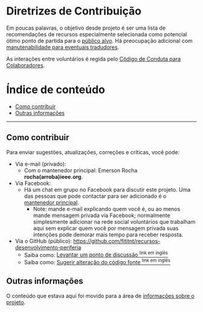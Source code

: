 # Diretrizes de Contribuição

<!--
---
Aviso: neste momento apenas contribuições feitas por pessoas do próprio time
atual podem ser aceitas, por motivos de:

1. Dar tempo para ter mais pessoas para atuar como curadores de conteúdo
    - Lembre-se: este projeto não é uma _lista de tudo_, mas especialmente selecionada
2. Preparar projeto para ser movido para [Organização Etica.AI](https://github.com/EticaAI)
3. Garantir alinhamento de envolvidos com visão de longo prazo
    - Inclusive potencialmente (re-)decidir tal visão

Saiba mais [sobre o ponto 1 aqui](team/pt/README.md).

---
-->

Em poucas palavras, o objetivo desde projeto é ser uma lista de recomendações
de recursos especialmente selecionada como potencial ótimo ponto de partida
para o [público alvo](about/README.md#público-alvo). Há preocupação adicional com
[manutenabilidade para eventuais tradudores](about/README.md#internacionalização-para-permitir-localização).

As interações entre voluntários é regida pelo [Código de Conduta para Colaboradores](code-of-conduct.md).

# Índice de conteúdo

<!-- TOC depthFrom:2 depthTo:5 -->

- [Como contribuir](#como-contribuir)
- [Outras informações](#outras-informações)

<!-- /TOC -->

---

## Como contribuir

Para enviar sugestões, atualizações, correções e críticas, você pode:

- Via e-mail (privado):
  - Com o mantenedor principal: Emerson Rocha **rocha(arroba)ieee.org**.
- Via Facebook:
  - Há um chat em grupo no Facebook para discutir este projeto. Uma das pessoas
    que pode contactar para ser adicionado é o [mantenedor principal](https://www.facebook.com/fititnt).
    - Note: mande e-mail explicando quem você é, ou ao menos mande mensagem
      privada via Facebook; normalmente simplesmente adicionar na rede social
      voluntários que trabalham aqui sem explicar quem você por mensagem privada
      suas intenções pode demorar mais tempo para receber resposta.
- Via o GitHub (público): <https://github.com/fititnt/recursos-desenvolvimento-periferia>
  - Saiba como: [Levantar um ponto de discussão <sup>link em inglês</sup>](https://help.github.com/articles/creating-an-issue/)
  - Saiba como: [Sugerir alteração do código fonte <sup>link em inglês</sup>](https://help.github.com/articles/about-pull-requests/)

## Outras informações

O conteúdo que estava aqui foi movido para a área de [informações sobre o projeto](about/README.md).
